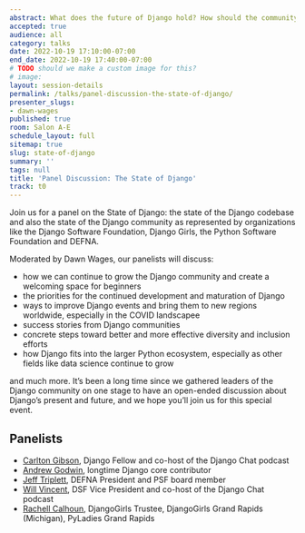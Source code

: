 ```yaml
---
abstract: What does the future of Django hold? How should the community grow?
accepted: true
audience: all
category: talks
date: 2022-10-19 17:10:00-07:00
end_date: 2022-10-19 17:40:00-07:00
# TODO should we make a custom image for this?
# image:
layout: session-details
permalink: /talks/panel-discussion-the-state-of-django/
presenter_slugs:
- dawn-wages
published: true
room: Salon A-E
schedule_layout: full
sitemap: true
slug: state-of-django
summary: ''
tags: null
title: 'Panel Discussion: The State of Django'
track: t0
---
```


Join us for a panel on the State of Django: the state of the Django codebase and also the state of the Django community as represented by organizations like the Django Software Foundation, Django Girls, the Python Software Foundation and DEFNA.

Moderated by Dawn Wages, our panelists will discuss:

- how we can continue to grow the Django community and create a welcoming space for beginners
- the priorities for the continued development and maturation of Django
- ways to improve Django events and bring them to new regions worldwide, especially in the COVID landscapee
- success stories from Django communities
- concrete steps toward better and more effective diversity and inclusion efforts
- how Django fits into the larger Python ecosystem, especially as other fields like data science continue to grow

and much more. It’s been a long time since we gathered leaders of the Django community on one stage to have an open-ended discussion about Django’s present and future, and we hope you’ll join us for this special event.

## Panelists

- [Carlton Gibson](/presenters/carlton-gibson/), Django Fellow and co-host of the Django Chat podcast
- [Andrew Godwin](https://aeracode.org/), longtime Django core contributor
- [Jeff Triplett](https://webology.dev/), DEFNA President and PSF board member
- [Will Vincent](https://wsvincent.com/), DSF Vice President and co-host of the Django Chat podcast
- [Rachell Calhoun](https://www.rachellcalhoun.com/), DjangoGirls Trustee, DjangoGirls Grand Rapids (Michigan), PyLadies Grand Rapids

